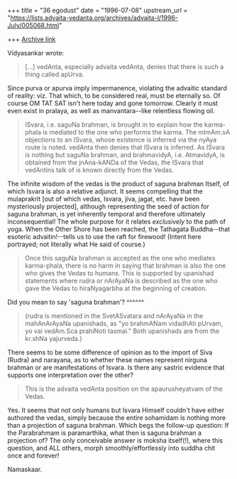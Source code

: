 +++
title = "36 egodust"
date = "1996-07-08"
upstream_url = "https://lists.advaita-vedanta.org/archives/advaita-l/1996-July/005068.html"

+++
[Archive link](https://lists.advaita-vedanta.org/archives/advaita-l/1996-July/005068.html)

Vidyasankar wrote:
>
> [...]  vedAnta,
>especially advaita vedAnta, denies that there is such a thing called
>apUrva.
>

Since purva or apurva imply impermanence, violating the advaitic standard
of reality: viz. That which, to be considered real, must be eternally so.
Of course OM TAT SAT isn't here today and gone tomorrow.  Clearly it must
even exist in pralaya, as well as manvantara--like relentless flowing oil.

>
>ISvara, i.e. saguNa brahman, is brought in to explain how the
>karma-phala is mediated to the one who performs the karma. The mImAm.sA
>objections to an ISvara, whose existence is inferred via the nyAya route
>is noted. vedAnta then denies that ISvara is inferred. As ISvara is
>nothing but saguNa brahman, and brahmavidyA, i.e. AtmavidyA, is obtained
>from the jnAna-kANDa of the Vedas, the ISvara that vedAntins talk of is
>known directly from the Vedas.
>

The infinite wisdom of the vedas is the product of saguna brahman Itself,
of which Isvara is also a relative adjunct.  It seems compelling that the
mulaprakrit [out of which vedas, Isvara, jiva, jagat, etc. have been
mysteriously projected], although representing the seed of action for
saguna brahman, is yet inherently temporal and therefore ultimately
inconsequential!  The whole purpose for it relates *exclusively* to the
path of yoga.  When the Other Shore has been reached, the Tathagata
Buddha--that esoteric advaitin!--tells us to use the raft for firewood!
(Intent here portrayed; not literally what He said of course.)


>
>Once this saguNa brahman is accepted as
>the one who mediates karma-phala, there is no harm in saying that brahman
>is also the one who gives the Vedas to humans. This is supported by
>upanishad statements where rudra or nArAyaNa is described as the one
>who gave the Vedas to hiraNyagarbha at the beginning of creation.
>

Did you mean to say 'saguna brahman'?
                     ^^^^^^

>
>(rudra is mentioned in the SvetASvatara and nArAyaNa in the mahAnArAyaNa
>upanishads, as "yo brahmANam vidadhAti pUrvam, yo vai vedAm.Sca prahiNoti
>tasmai." Both upanishads are from the kr.shNa yajurveda.)
>

There seems to be some difference of opinion as to the import of Siva
(Rudra) and narayana, as to whether these names represent nirguna
brahman or are manifestations of Isvara.  Is there any sastric evidence
that supports one interpretation over the other?

>
>This is the advaita vedAnta position on the apaurusheyatvam of the Vedas.
>

Yes. It seems that not only humans but Isvara Himself couldn't have
either authored the vedas, simply because the entire sohamidam is nothing
more than a projection of saguna brahman.  Which begs the follow-up
question: If the Parabrahmam is paramarthika, what then is saguna brahman
a projection of?  The only conceivable answer is moksha itself(!), where
this question, and ALL others, morph smoothly/effortlessly into suddha chit
once and forever!

Namaskaar.

